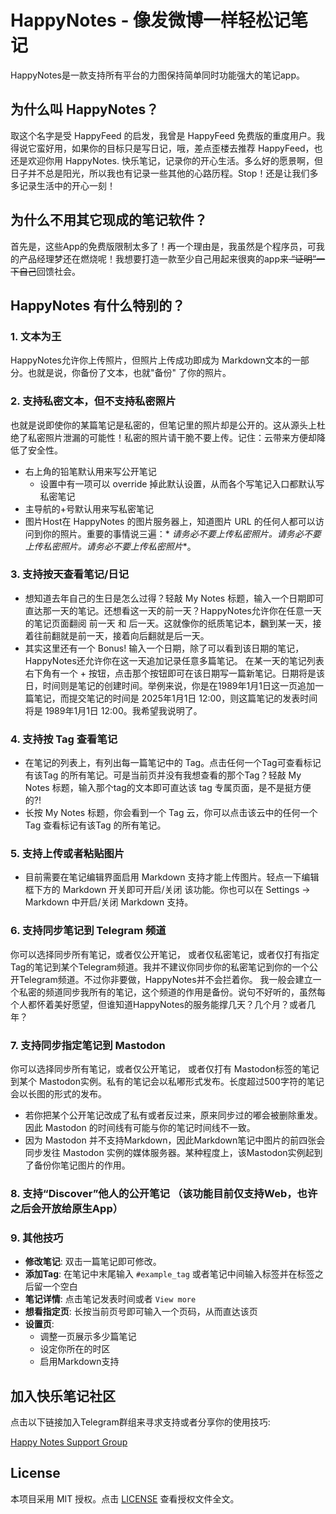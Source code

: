 # HappyNotes - 像发微博一样轻松记笔记

HappyNotes是一款支持所有平台的力图保持简单同时功能强大的笔记app。

## 为什么叫 HappyNotes？

取这个名字是受 HappyFeed 的启发，我曾是 HappyFeed 免费版的重度用户。我得说它蛮好用，如果你的目标只是写日记，哦，差点歪楼去推荐
HappyFeed，也还是欢迎你用 HappyNotes.
快乐笔记，记录你的开心生活。多么好的愿景啊，但日子并不总是阳光，所以我也有记录一些其他的心路历程。Stop！还是让我们多多记录生活中的开心一刻！

## 为什么不用其它现成的笔记软件？

首先是，这些App的免费版限制太多了！再一个理由是，我虽然是个程序员，可我的产品经理梦还在燃烧呢！我想要打造一款至少自己用起来很爽的app来<del>
“证明”一下自己</del>回馈社会。

## HappyNotes 有什么特别的？

### 1. 文本为王

HappyNotes允许你上传照片，但照片上传成功即成为 Markdown文本的一部分。也就是说，你备份了文本，也就"备份"
了你的照片。

### 2. 支持私密文本，但不支持私密照片

也就是说即使你的某篇笔记是私密的，但笔记里的照片却是公开的。这从源头上杜绝了私密照片泄漏的可能性！私密的照片请干脆不要上传。记住：云带来方便却降低了安全性。

- 右上角的铅笔默认用来写公开笔记
    - 设置中有一项可以 override 掉此默认设置，从而各个写笔记入口都默认写私密笔记
- 主导航的+号默认用来写私密笔记
- 图片Host在 HappyNotes 的图片服务器上，知道图片 URL 的任何人都可以访问到你的照片。重要的事情说三遍：*
  *请务必不要上传私密照片。请务必不要上传私密照片。请务必不要上传私密照片**。

### 3. 支持按天查看笔记/日记

- 想知道去年自己的生日是怎么过得？轻敲 My Notes
  标题，输入一个日期即可直达那一天的笔记。还想看这一天的前一天？HappyNotes允许你在任意一天的笔记页面翻阅
  前一天 和 后一天。这就像你的纸质笔记本，飜到某一天，接着往前翻就是前一天，接着向后翻就是后一天。
- 其实这里还有一个 Bonus! 输入一个日期，除了可以看到该日期的笔记，HappyNotes还允许你在这一天追加记录任意多篇笔记。
  在某一天的笔记列表右下角有一个 +
  按钮，点击那个按钮即可在该日期写一篇新笔记。日期将是该日，时间则是笔记的创建时间。举例来说，你是在1989年1月1日这一页追加一篇笔记，而提交笔记的时间是
  2025年1月1日 12:00，则这篇笔记的发表时间将是 1989年1月1日 12:00。我希望我说明了。

### 4. 支持按 Tag 查看笔记

- 在笔记的列表上，有列出每一篇笔记中的 Tag。点击任何一个Tag可查看标记有该Tag
  的所有笔记。可是当前页并没有我想查看的那个Tag？轻敲 My Notes 标题，输入那个tag的文本即可直达该 tag
  专属页面，是不是挺方便的?!
- 长按 My Notes 标题，你会看到一个 Tag 云，你可以点击该云中的任何一个 Tag 查看标记有该Tag 的所有笔记。

### 5. 支持上传或者粘贴图片

- 目前需要在笔记编辑界面启用 Markdown 支持才能上传图片。轻点一下编辑框下方的 Markdown 开关即可开启/关闭
  该功能。你也可以在 Settings -> Markdown 中开启/关闭 Markdown 支持。

### 6. 支持同步笔记到 Telegram 频道

你可以选择同步所有笔记，或者仅公开笔记，
或者仅私密笔记，或者仅打有指定Tag的笔记到某个Telegram频道。我并不建议你同步你的私密笔记到你的一个公开Telegram频道。不过你非要做，HappyNotes并不会拦着你。
我一般会建立一个私密的频道同步我所有的笔记，这个频道的作用是备份。说句不好听的，虽然每个人都怀着美好愿望，但谁知道HappyNotes的服务能撑几天？几个月？或者几年？

### 7. 支持同步指定笔记到 Mastodon

你可以选择同步所有笔记，或者仅公开笔记， 或者仅打有 Mastodon标签的笔记到某个
Mastodon实例。私有的笔记会以私嘟形式发布。长度超过500字符的笔记会以长图的形式的发布。

- 若你把某个公开笔记改成了私有或者反过来，原来同步过的嘟会被删除重发。因此 Mastodon
  的时间线有可能与你的笔记时间线不一致。
- 因为 Mastodon 并不支持Markdown，因此Markdown笔记中图片的前四张会同步发往 Mastodon
  实例的媒体服务器。某种程度上，该Mastodon实例起到了备份你笔记图片的作用。

### 8. 支持“Discover”他人的公开笔记 （该功能目前仅支持Web，也许之后会开放给原生App）

### 9. 其他技巧
- **修改笔记**: 双击一篇笔记即可修改。
- **添加Tag**: 在笔记中末尾输入 `#example_tag` 或者笔记中间输入标签并在标签之后留一个空白
- **笔记详情**: 点击笔记发表时间或者 `View more`
- **想看指定页**: 长按当前页号即可输入一个页码，从而直达该页
- **设置页**:
  - 调整一页展示多少篇笔记
  - 设定你所在的时区
  - 启用Markdown支持

## 加入快乐笔记社区

点击以下链接加入Telegram群组来寻求支持或者分享你的使用技巧:

[Happy Notes Support Group](https://t.me/happynotes_support)

## License

本项目采用 MIT 授权。点击 [LICENSE](./LICENSE) 查看授权文件全文。
